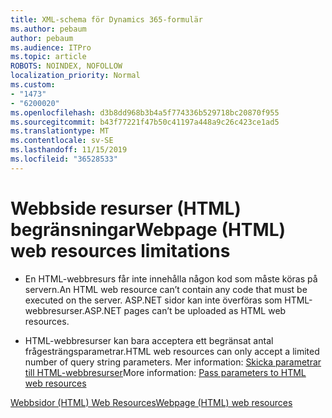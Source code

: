 ```yaml
---
title: XML-schema för Dynamics 365-formulär
ms.author: pebaum
author: pebaum
ms.audience: ITPro
ms.topic: article
ROBOTS: NOINDEX, NOFOLLOW
localization_priority: Normal
ms.custom:
- "1473"
- "6200020"
ms.openlocfilehash: d3b8dd968b3b4a5f774336b529718bc20870f955
ms.sourcegitcommit: b43f77221f47b50c41197a448a9c26c423ce1ad5
ms.translationtype: MT
ms.contentlocale: sv-SE
ms.lasthandoff: 11/15/2019
ms.locfileid: "36528533"
---
```

# <a name="webpage-html-web-resources-limitations"></a><span data-ttu-id="c9564-102">Webbside resurser (HTML) begränsningar</span><span class="sxs-lookup"><span data-stu-id="c9564-102">Webpage (HTML) web resources limitations</span></span>

* <span data-ttu-id="c9564-103">En HTML-webbresurs får inte innehålla någon kod som måste köras på servern.</span><span class="sxs-lookup"><span data-stu-id="c9564-103">An HTML web resource can’t contain any code that must be executed on the server.</span></span> <span data-ttu-id="c9564-104">ASP.NET sidor kan inte överföras som HTML-webbresurser.</span><span class="sxs-lookup"><span data-stu-id="c9564-104">ASP.NET pages can’t be uploaded as HTML web resources.</span></span>

* <span data-ttu-id="c9564-105">HTML-webbresurser kan bara acceptera ett begränsat antal frågesträngsparametrar.</span><span class="sxs-lookup"><span data-stu-id="c9564-105">HTML web resources can only accept a limited number of query string parameters.</span></span> <span data-ttu-id="c9564-106">Mer information: [Skicka parametrar till HTML-webbresurser](https://docs.microsoft.com/dynamics365/customer-engagement/developer/webpage-html-web-resources#BKMK_PassingParametersToWebResources)</span><span class="sxs-lookup"><span data-stu-id="c9564-106">More information: [Pass parameters to HTML web resources](https://docs.microsoft.com/dynamics365/customer-engagement/developer/webpage-html-web-resources#BKMK_PassingParametersToWebResources)</span></span>

[<span data-ttu-id="c9564-107">Webbsidor (HTML) Web Resources</span><span class="sxs-lookup"><span data-stu-id="c9564-107">Webpage (HTML) web resources</span></span>](https://docs.microsoft.com/dynamics365/customer-engagement/developer/webpage-html-web-resources)
